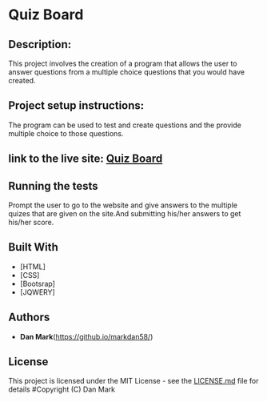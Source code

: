 
# Quiz Board 
## Description: 
This project involves the creation of a program that allows the user to answer questions from a multiple choice questions that you would have created.
## Project setup instructions:
The program can be used to test and create  questions and the provide multiple choice to those questions.

## link to the live site: <a href="https://markdan58.github.io/quiz-board/">Quiz Board <a>

## Running the tests

Prompt the user to go to the website and give answers to the multiple quizes that are given on the site.And submitting his/her answers to get his/her score.

## Built With

* [HTML]
* [CSS]
* [Bootsrap]
* [JQWERY]

## Authors

* **Dan Mark**(https://github.io/markdan58/)
## License

This project is licensed under the MIT License - see the [LICENSE.md](LICENSE.md) file for details
#Copyright (C) Dan Mark
